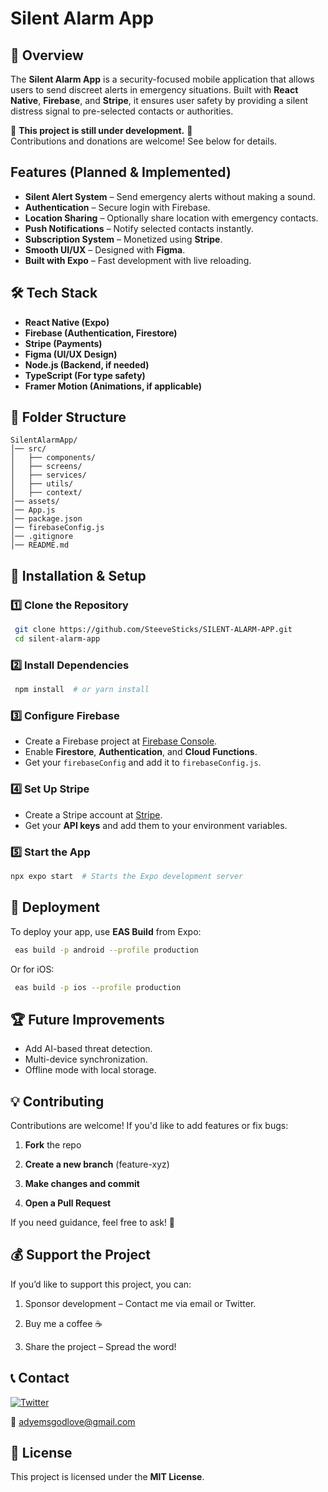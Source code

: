 # Silent Alarm App

## 📌 Overview

The **Silent Alarm App** is a security-focused mobile application that allows users to send discreet alerts in emergency situations. Built with **React Native**, **Firebase**, and **Stripe**, it ensures user safety by providing a silent distress signal to pre-selected contacts or authorities.

🚧 **This project is still under development.** 🚧  
Contributions and donations are welcome! See below for details.

## Features (Planned & Implemented)

- **Silent Alert System** – Send emergency alerts without making a sound.
- **Authentication** – Secure login with Firebase.
- **Location Sharing** – Optionally share location with emergency contacts.
- **Push Notifications** – Notify selected contacts instantly.
- **Subscription System** – Monetized using **Stripe**.
- **Smooth UI/UX** – Designed with **Figma**.
- **Built with Expo** – Fast development with live reloading.

## 🛠️ Tech Stack

- **React Native (Expo)**
- **Firebase (Authentication, Firestore)**
- **Stripe (Payments)**
- **Figma (UI/UX Design)**
- **Node.js (Backend, if needed)**
- **TypeScript (For type safety)**
- **Framer Motion (Animations, if applicable)**

## 📂 Folder Structure

```
SilentAlarmApp/
│── src/
│   ├── components/
│   ├── screens/
│   ├── services/
│   ├── utils/
│   ├── context/
│── assets/
│── App.js
│── package.json
│── firebaseConfig.js
│── .gitignore
│── README.md
```

## 🔧 Installation & Setup

### 1️⃣ Clone the Repository

```sh
 git clone https://github.com/SteeveSticks/SILENT-ALARM-APP.git
 cd silent-alarm-app
```

### 2️⃣ Install Dependencies

```sh
 npm install  # or yarn install
```

### 3️⃣ Configure Firebase

- Create a Firebase project at [Firebase Console](https://console.firebase.google.com/).
- Enable **Firestore**, **Authentication**, and **Cloud Functions**.
- Get your `firebaseConfig` and add it to `firebaseConfig.js`.

### 4️⃣ Set Up Stripe

- Create a Stripe account at [Stripe](https://stripe.com/).
- Get your **API keys** and add them to your environment variables.

### 5️⃣ Start the App

```sh
npx expo start  # Starts the Expo development server
```

## 🚀 Deployment

To deploy your app, use **EAS Build** from Expo:

```sh
 eas build -p android --profile production
```

Or for iOS:

```sh
 eas build -p ios --profile production
```

## 🏆 Future Improvements

- Add AI-based threat detection.
- Multi-device synchronization.
- Offline mode with local storage.

## 💡 Contributing

Contributions are welcome! If you'd like to add features or fix bugs:

1. **Fork** the repo

2. **Create a new branch** (feature-xyz)

3. **Make changes and commit**

4. **Open a Pull Request**

If you need guidance, feel free to ask! 🙌

## 💰 Support the Project

If you’d like to support this project, you can:

1. Sponsor development – Contact me via email or Twitter.

2. Buy me a coffee ☕

3. Share the project – Spread the word!

## 📞 Contact

[![Twitter](https://img.shields.io/badge/Twitter-%40adyemsbillions-blue?style=flat&logo=twitter)](https://x.com/adyemsbillions)

📧 [adyemsgodlove@gmail.com](mailto:adyemsgodlove@gmail.com)

## 📄 License

This project is licensed under the **MIT License**.
